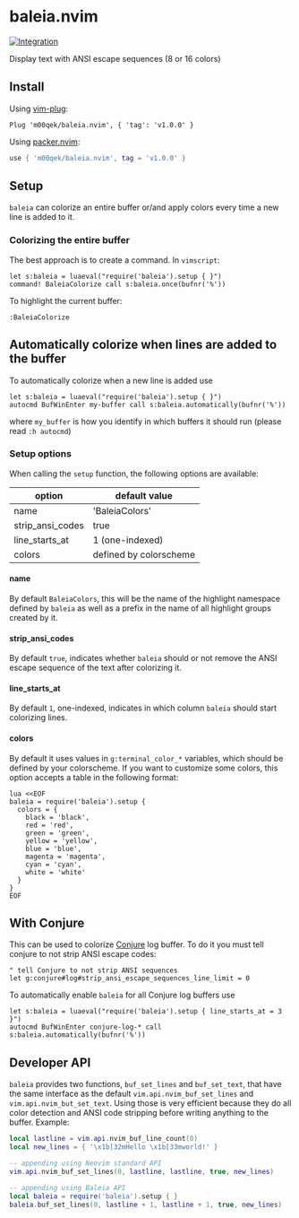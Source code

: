 baleia.nvim
===
[![Integration][integration-badge]][integration-runs]

Display text with ANSI escape sequences (8 or 16 colors)

## Install

Using [vim-plug][vim-plug]:

```vim
Plug 'm00qek/baleia.nvim', { 'tag': 'v1.0.0' }
```

Using [packer.nvim][packer]:

```lua
use { 'm00qek/baleia.nvim', tag = 'v1.0.0' }
```

## Setup

`baleia` can colorize an entire buffer or/and apply colors every time a new line
is added to it. 

### Colorizing the entire buffer

The best approach is to create a command. In `vimscript`: 

```vim
let s:baleia = luaeval("require('baleia').setup { }")
command! BaleiaColorize call s:baleia.once(bufnr('%'))
```

To highlight the current buffer:

```vim
:BaleiaColorize
```

## Automatically colorize when lines are added to the buffer

To automatically colorize when a new line is added use

```vim
let s:baleia = luaeval("require('baleia').setup { }")
autocmd BufWinEnter my-buffer call s:baleia.automatically(bufnr('%'))
```

where `my_buffer` is how you identify in which buffers it should run (please
read `:h autocmd`)

### Setup options

When calling the `setup` function, the following options are available:

|      option      |      default value     |
| -----------------| ---------------------- |
| name             | 'BaleiaColors'         |
| strip_ansi_codes | true                   |
| line_starts_at   | 1 (one-indexed)        |
| colors           | defined by colorscheme |

#### name

By default `BaleiaColors`, this will be the name of the highlight namespace 
defined by `baleia` as well as a prefix in the name of all highlight groups
created by it.

#### strip_ansi_codes

By default `true`, indicates whether `baleia` should or not remove the ANSI 
escape sequence of the text after colorizing it.

#### line_starts_at

By default `1`, one-indexed, indicates in which column `baleia` should start 
colorizing lines.

#### colors

By default it uses values in `g:terminal_color_*` variables, which should be 
defined by your colorscheme. If you want to customize some colors, this option 
accepts a table in the following format:

```vim
lua <<EOF
baleia = require('baleia').setup {
  colors = {
    black = 'black',
    red = 'red', 
    green = 'green',
    yellow = 'yellow',
    blue = 'blue',
    magenta = 'magenta',
    cyan = 'cyan',
    white = 'white'
  } 
}
EOF
```

## With Conjure

This can be used to colorize [Conjure][conjure] log buffer. To do it you must 
tell conjure to not strip ANSI escape codes:

```vim
" tell Conjure to not strip ANSI sequences
let g:conjure#log#strip_ansi_escape_sequences_line_limit = 0
```

To automatically enable `baleia` for all Conjure log buffers use 

```vim
let s:baleia = luaeval("require('baleia').setup { line_starts_at = 3 }")
autocmd BufWinEnter conjure-log-* call s:baleia.automatically(bufnr('%'))
```

## Developer API

`baleia` provides two functions, `buf_set_lines` and `buf_set_text`, that have
the same interface as the default `vim.api.nvim_buf_set_lines` and
`vim.api.nvim_but_set_text`. Using those is very efficient because they do all 
color detection and ANSI code stripping before writing anything to the buffer.
Example:

```lua
local lastline = vim.api.nvim_buf_line_count(0)
local new_lines = { '\x1b[32mHello \x1b[33mworld!' }

-- appending using Neovim standard API
vim.api.nvim_buf_set_lines(0, lastline, lastline, true, new_lines)

-- appending using Baleia API
local baleia = require('baleia').setup { }
baleia.buf_set_lines(0, lastline + 1, lastline + 1, true, new_lines)
```

[integration-badge]: https://github.com/m00qek/baleia.nvim/actions/workflows/integration.yml/badge.svg
[integration-runs]: https://github.com/m00qek/baleia.nvim/actions/workflows/integration.yml
[vim-plug]: https://github.com/junegunn/vim-plug
[conjure]: https://github.com/Olical/conjure
[packer]: https://github.com/wbthomason/packer.nvim
